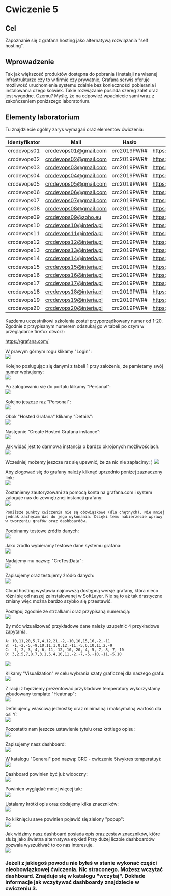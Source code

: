 # Cwiczenie 5

## Cel
Zapoznanie się z grafana hosting jako alternatywą rozwiązania "self hosting".

## Wprowadzenie
Tak jak większość produktów dostępna do pobrania i instalaji na własnej infrastrukturze czy to w firmie czy prywatnie, Grafana serwis oferuje możliwość uruchomienia systemu zdalnie bez konieczności pobierania i instalowania czego kolwiek. Takie rozwiązanie posiada szereg zalet oraz jest wygodne. Czemu? Myślę, że na odpowieź wpadniecie sami wraz z zakończeniem poniższego laboratorium.

## Elementy laboratorium

Tu znajdziecie ogólny zarys wymagań oraz elementów ćwiczenia:

| Identyfikator | Mail                    | Hasło       | link instancji                  |
|---------------|-------------------------|-------------|---------------------------------|
| crcdevops01   | crcdevops01@gmail.com   | crc2019PWR# | https://crcdevops01.grafana.net |
| crcdevops02   | crcdevops02@gmail.com   | crc2019PWR# | https://crcdevops02.grafana.net |
| crcdevops03   | crcdevops03@gmail.com   | crc2019PWR# | https://crcdevops03.grafana.net |
| crcdevops04   | crcdevops04@gmail.com   | crc2019PWR# | https://crcdevops04.grafana.net |
| crcdevops05   | crcdevops05@gmail.com   | crc2019PWR# | https://crcdevops05.grafana.net |
| crcdevops06   | crcdevops06@gmail.com   | crc2019PWR# | https://crcdevops06.grafana.net |
| crcdevops07   | crcdevops07@gmail.com   | crc2019PWR# | https://crcdevops07.grafana.net |
| crcdevops08   | crcdevops08@gmail.com   | crc2019PWR# | https://crcdevops08.grafana.net |
| crcdevops09   | crcdevops09@zoho.eu     | crc2019PWR# | https://crcdevops09.grafana.net |
| crcdevops10   | crcdevops10@interia.pl  | crc2019PWR# | https://crcdevops10.grafana.net |
| crcdevops11   | crcdevops11@interia.pl  | crc2019PWR# | https://crcdevops11.grafana.net |
| crcdevops12   | crcdevops12@interia.pl  | crc2019PWR# | https://crcdevops12.grafana.net |
| crcdevops13   | crcdevops13@interia.pl  | crc2019PWR# | https://crcdevops13.grafana.net |
| crcdevops14   | crcdevops14@interia.pl  | crc2019PWR# | https://crcdevops14.grafana.net |
| crcdevops15   | crcdevops15@interia.pl  | crc2019PWR# | https://crcdevops15.grafana.net |
| crcdevops16   | crcdevops16@interia.pl  | crc2019PWR# | https://crcdevops16.grafana.net |
| crcdevops17   | crcdevops17@interia.pl  | crc2019PWR# | https://crcdevops17.grafana.net |
| crcdevops18   | crcdevops18@interia.pl  | crc2019PWR# | https://crcdevops18.grafana.net |
| crcdevops19   | crcdevops19@interia.pl  | crc2019PWR# | https://crcdevops19.grafana.net |
| crcdevops20   | crcdevops20@interia.pl  | crc2019PWR# | https://crcdevops20.grafana.net |

Każdemu uczestnikowi szkolenia został przyporządkowany numer od 1-20. Zgodnie z przypisanym numerem odszukaj go w tabeli po czym w przeglądarce firefox otwórz:

https://grafana.com/

W prawym górnym rogu klikamy "Login":<br/>
![](src/grafana-cloud-01.jpg "")

Kolejno posługując się danymi z tabeli 1 przy założeniu, że pamietamy swój numer wpisujemy:<br/>
![](src/grafana-cloud-02.jpg "")

Po zalogowaniu się do portalu klikamy "Personal":<br/>
![](src/grafana-cloud-03.jpg "")

Kolejno jeszcze raz "Personal":<br/>
![](src/grafana-cloud-04.jpg "")

Obok "Hosted Grafana" klikamy "Details":<br>
![](src/grafana-cloud-05.jpg "")

Następnie "Create Hosted Grafana instance":<br>
![](src/grafana-cloud-06.jpg "")

Jak widać jest to darmowa instancja o bardzo okrojonych możliwościach.
![](src/grafana-cloud-07.jpg "")

Wcześniej możemy jeszcze raz się upewnić, że za nic nie zapłacimy: )
![](src/grafana-cloud-09.jpg "")

Aby zlogować się do grafany należy kliknąć uprzednio poniżej zaznaczony link:<br>
![](src/grafana-cloud-08.jpg "")

Zostaniemy zautoryzowani za pomocą konta na grafana.com i system zaloguje nas do zewnętrznej instancji grafany:<br/>
![](src/grafana-cloud-10.jpg "")

`Poniższe punkty cwiczenia nie są obowiązkowe (dla chętnych). Nie mniej jednak zachęcam Was do jego wykonania. Dzięki temu nabierzecie wprawy w tworzeniu grafów oraz dashboardów.`

Podpinamy testowe źródło danych:</br>
![](src/grafana-cloud-11.jpg "")

Jako źródło wybieramy testowe dane systemu grafana:<br/>
![](src/grafana-cloud-12.jpg "")

Nadajemy mu nazwę: "CrcTestData":<br/>
![](src/grafana-cloud-13.jpg "")

Zapisujemy oraz testujemy źródło danych:</br>
![](src/grafana-cloud-14.jpg "")

Cloud hosting wystawia najnowszą dostępną wersje grafany, która nieco różni się od naszej zainstalowanej w SoftLayer. Nie są to aż tak drastyczne zmiany więc można bardzo szybko się przestawić.

Postępuj zgodnie ze strzałkami oraz przypisaną numeracją:<br/>
![](src/grafana-cloud-15.jpg "")

By móc wizualizować przykładowe dane należy uzupełnić 4 przykładowe zapytania.
```
A: 10,11,20,5,7,4,12,21,-2,-10,10,15,16,-2,-11
B: -1,-2,-5,-9,10,11,1,0,12,-11,-5,6,10,11,2,-9
C: -1,-2,-3,-4,-6,-11,-12,-10,-20,-4,-5,-7,-8,-7,-10
D: 3,2,5,7,8,7,3,1,5,4,10,11,-2,-7,-5,-10,-11,-5,10
```

![](src/grafana-cloud-16.jpg "")

Klikamy "Visualization" w celu wybrania szaty graficznej dla naszego grafu:<br/>
![](src/grafana-cloud-17.jpg "")

Z racji iż będziemy prezentować przykładowe temperatury wykorzystamy wbudowany template "Heatmap":<br/>
![](src/grafana-cloud-18.jpg "")

Definiujemy właściwą jednostkę oraz minimalną i maksymalną wartość dla osi Y:<br/>
![](src/grafana-cloud-19.jpg "")

Pozostatło nam jeszcze ustawienie tytułu oraz krótiego opisu:<br/>
![](src/grafana-cloud-20.jpg "")

Zapisujemy nasz dashboard:<br/>
![](src/grafana-cloud-21.jpg "")

W katalogu "General" pod nazwą: CRC - cwiczenie 5(wykres temperatuy):<br/>
![](src/grafana-cloud-22.jpg "")

Dashboard powinien być już widoczny:<br/>
![](src/grafana-cloud-23.jpg "")

Powinien wyglądać mniej więcej tak:<br/>
![](src/grafana-cloud-24.jpg "")

Ustalamy krótki opis oraz dodajemy kilka znaczników:<br/>
![](src/grafana-cloud-25.jpg "")

Po kliknięciu save powinien pojawić się zielony "popup":<br/>
![](src/grafana-cloud-26.jpg "")

Jak widzimy nasz dashboard posiada opis oraz zestaw znaczników, które służą jako świetna alternatywa etykiet! Przy dużej liczbie dashboardów pozwala wyszukiwać to co nas interesuje.<br/>
![](src/grafana-cloud-27.jpg "")

### Jeżeli z jakiegoś powodu nie byłeś w stanie wykonać części nieobowiązkowej ćwiczenia. Nic straconego. Możesz wczytać dashboard. Znajduje się w katalogu "wczytaj". Dokłade informacje jak wczytywać dashboardy znajdziecie w cwiczeniu 3.

